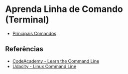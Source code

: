 # Aprenda Linha de Comando (Terminal)

- [Principais Comandos](commands.md)

## Referências

- [CodeAcademy - Learn the Command Line](https://www.codecademy.com/learn/learn-the-command-line)
- [Udacity - Linux Command Line](https://classroom.udacity.com/courses/ud595)